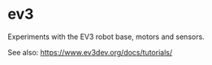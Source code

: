 # ev3

Experiments with the EV3 robot base, motors and sensors.

See also: https://www.ev3dev.org/docs/tutorials/
